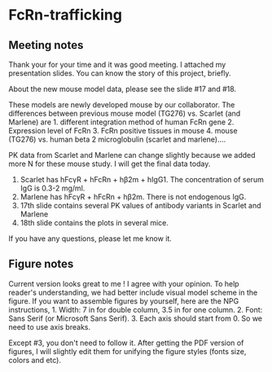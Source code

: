 # FcRn-trafficking


## Meeting notes

Thank your for your time and it was good meeting. I attached my presentation slides. You can know the story of this project, briefly. 

About the new mouse model data, please see the slide #17 and #18. 

These models are newly developed mouse by our collaborator. The differences between previous mouse model (TG276) vs. Scarlet (and Marlene) are 1. different integration method of human FcRn gene 2. Expression level of FcRn 3. FcRn positive tissues in mouse 4. mouse (TG276) vs. human beta 2 microglobulin (scarlet and marlene)....

PK data from Scarlet and Marlene can change slightly because we added more N for these mouse study. I will get the final data today. 

1. Scarlet has hFcγR + hFcRn + hβ2m + hIgG1. The concentration of serum IgG is 0.3-2 mg/ml. 
2. Marlene has hFcγR + hFcRn + hβ2m. There is not endogenous IgG. 
3. 17th slide contains several PK values of antibody variants in Scarlet and Marlene
4. 18th slide contains the plots in several mice.

If you have any questions, please let me know it.

## Figure notes

Current version looks great to me ! 
I agree with your opinion. To help reader's understanding, we had better include visual model scheme in the figure. If you want to assemble figures by yourself, here are the NPG instructions, 1. Width: 7 in for double column, 3.5 in for one column. 2. Font: Sans Serif (or Microsoft Sans Serif). 3. Each axis should start from 0. So we need to use axis breaks. 

Except #3, you don't need to follow it. After getting the PDF version of figures, I will slightly edit them for unifying the figure styles (fonts size, colors and etc). 
